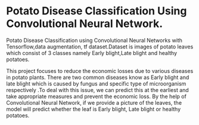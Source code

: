 # Potato Disease Classification Using Convolutional Neural Network.

Potato Disease Classification using Convolutional Neural Networks with Tensorflow,data augmentation, tf dataset.Dataset is images of potato leaves 
which consist of 3 classes namely Early blight,Late blight and healthy potatoes.
 
This project focuses to reduce the economic losses due to various diseases in potato plants. There are two common diseases know as Early blight and late blight which is caused by fungus and specific type of microorganism respectively .To deal with this issue, we can predict this at the earliest and take appropriate measures and prevent the economic loss.
By the help of Convolutional Neural Network, if we provide a picture of the leaves, the model will predict whether the leaf is  Early blight, Late blight or healthy potatoes.
